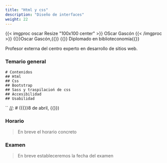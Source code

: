 ```yaml
---
title: "Html y css"
description: "Diseño de interfaces"
weight: 22
---
```


{{< imgproc oscar Resize "100x100 center" >}}
OScar Gascón
{{< /imgproc >}}
 {{<color color="text-alert">}}Oscar Gascón,{{</color>}}
  {{<color>}} Diplomado en biblioteconomía{{</color>}}

Profesor externa del centro experto en desarrollo de sitios web.

### Temario general
```markmap
# Contenidos
## Html
## Css
## Bootstrap
## Sass y traspilacioń de css
## Accesibilidad
## Usabilidad
```

[//]: # (### Horario)

[//]: # ()
[//]: # ({{< imgproc horario1 Fit "500x400 center" >}})

[//]: # ()
[//]: # ({{< /imgproc >}})

[//]: # ({{< imgproc horario2 Fit "500x400 center" >}})

[//]: # ({{< /imgproc >}})
``
[//]: # ({{<color color="text-success">}}8 de abril, {{</color>}})

[//]: # ({{<color>}}desde las 8:30 hasta las 14:30 horas{{</color>}})



[//]: # (### Examen )

[//]: # ({{<color color="text-success">}}9 de febrero, {{</color>}})

[//]: # ({{<color>}}desde las 8:30 hasta las 14:30 horas{{</color>}})

### Horario
> En breve el horario concreto
### Examen
> En breve estableceremos la fecha del examen




